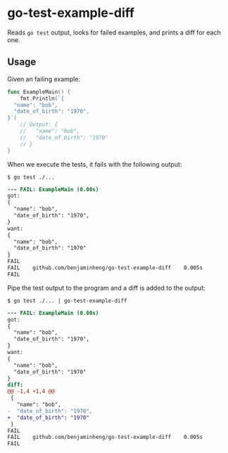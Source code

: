 # go-test-example-diff

Reads `go test` output, looks for failed examples, and prints a diff for each
one.

## Usage

Given an failing example:

```go
func ExampleMain() {
	fmt.Println(`{
  "name": "bob",
  "date_of_birth": "1970",
}`)
	// Output: {
	//   "name": "bob",
	//   "date_of_birth": "1970"
	// }
}
```

When we execute the tests, it fails with the following output:

```
$ go test ./...
```

```diff
--- FAIL: ExampleMain (0.00s)
got:
{
  "name": "bob",
  "date_of_birth": "1970",
}
want:
{
  "name": "bob",
  "date_of_birth": "1970"
}
FAIL
FAIL    github.com/benjaminheng/go-test-example-diff    0.005s
FAIL
```

Pipe the test output to the program and a diff is added to the output:

```
$ go test ./... | go-test-example-diff
```

```diff
--- FAIL: ExampleMain (0.00s)
got:
{
  "name": "bob",
  "date_of_birth": "1970",
}
want:
{
  "name": "bob",
  "date_of_birth": "1970"
}
diff:
@@ -1,4 +1,4 @@
 {
   "name": "bob",
-  "date_of_birth": "1970",
+  "date_of_birth": "1970"
 }
FAIL
FAIL    github.com/benjaminheng/go-test-example-diff    0.005s
FAIL
```
